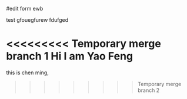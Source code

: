 #edit form ewb

test
gfouegfurew
fdufged

<<<<<<<<< Temporary merge branch 1
Hi I am Yao Feng
=========
this is chen ming,
>>>>>>>>> Temporary merge branch 2
